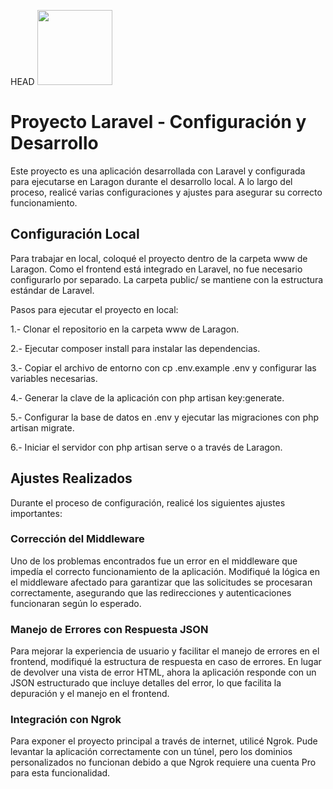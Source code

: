  HEAD
<img src="icon_pro5.png" width="120">

# **Proyecto Laravel - Configuración y Desarrollo**

Este proyecto es una aplicación desarrollada con Laravel y configurada para ejecutarse en Laragon durante el desarrollo local. A lo largo del proceso, realicé varias configuraciones y ajustes para asegurar su correcto funcionamiento.

## Configuración Local

Para trabajar en local, coloqué el proyecto dentro de la carpeta www de Laragon. Como el frontend está integrado en Laravel, no fue necesario configurarlo por separado. La carpeta public/ se mantiene con la estructura estándar de Laravel.

Pasos para ejecutar el proyecto en local:

1.- Clonar el repositorio en la carpeta www de Laragon.

2.- Ejecutar composer install para instalar las dependencias.

3.- Copiar el archivo de entorno con cp .env.example .env y configurar las variables necesarias.

4.- Generar la clave de la aplicación con php artisan key:generate.

5.- Configurar la base de datos en .env y ejecutar las migraciones con php artisan migrate.

6.- Iniciar el servidor con php artisan serve o a través de Laragon.

## Ajustes Realizados

Durante el proceso de configuración, realicé los siguientes ajustes importantes:

### Corrección del Middleware

Uno de los problemas encontrados fue un error en el middleware que impedía el correcto funcionamiento de la aplicación. Modifiqué la lógica en el middleware afectado para garantizar que las solicitudes se procesaran correctamente, asegurando que las redirecciones y autenticaciones funcionaran según lo esperado.

### Manejo de Errores con Respuesta JSON

Para mejorar la experiencia de usuario y facilitar el manejo de errores en el frontend, modifiqué la estructura de respuesta en caso de errores. En lugar de devolver una vista de error HTML, ahora la aplicación responde con un JSON estructurado que incluye detalles del error, lo que facilita la depuración y el manejo en el frontend.


### Integración con Ngrok

Para exponer el proyecto principal a través de internet, utilicé Ngrok. Pude levantar la aplicación correctamente con un túnel, pero los dominios personalizados no funcionan debido a que Ngrok requiere una cuenta Pro para esta funcionalidad.
